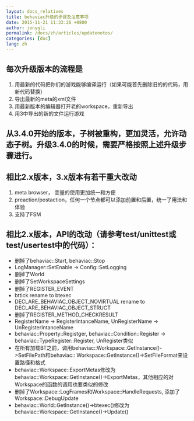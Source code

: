 ```yaml
---
layout: docs_relatives
title: behaviac升级的步骤及注意事项
date: 2015-11-21 11:33:26 +0800
author: jonygli
permalink: /docs/zh/articles/updatenotes/
categories: [doc]
lang: zh
---
```


## 每次升级版本的流程是
1. 用最新的代码把你们的游戏能够编译运行（如果可能首先删除旧的的代码，用新代码替换）
2. 导出最新的meta的xml文件
3. 用最新版本的编辑器打开老的workspace，重新导出
4. 用3中导出的新的文件运行游戏

## 从3.4.0开始的版本，子树被重构，更加灵活，允许动态子树。升级3.4.0的时候，需要严格按照上述升级步骤进行。

## 相比2.x版本，3.x版本有若干重大改动
1. meta browser， 变量的使用更加统一和方便
2. preaction/postaction，任何一个节点都可以添加前置和后置，统一了用法和体验
3. 支持了FSM

## 相比2.x版本，API的改动（请参考test/unittest或test/usertest中的代码）：
* 删掉了behaviac::Start, behaviac::Stop
* LogManager::SetEnable -> Config::SetLogging
* 删掉了World
* 删掉了SetWorkspaceSettings
* 删掉了REGISTER_EVENT
* bttick rename to btexec
* DECLARE_BEHAVIAC_OBJECT_NOVIRTUAL rename to DECLARE_BEHAVIAC_OBJECT_STRUCT
* 删掉了REGISTER_METHOD_CHECKRESULT
* RegisterName  -> RegisterIntanceName, UnRegisterName  -> UnRegisterIntanceName
* behaviac::Property::Registger, behaviac::Condition::Register  -> behaviac::TypeRegister::Register, UnRegister类似
* 在所有加载BT之前，调用behaviac::Workspace::GetInstance()->SetFilePath和behaviac:: Workspace::GetInstance()->SetFileFormat来设置路径和格式
* behaviac::Workspace::ExportMetas修改为behaviac::Workspace::GetInstance()->ExportMetas，其他相应的对Workspace的函数的调用也要类似的修改
* 删掉了Workspace::LogFrames和Workspace::HandleRequests, 添加了Workspace::DebugUpdate
* behaviac::World::GetInstance()->btexec()修改为behaviac::Workspace::GetInstance()->Update()
